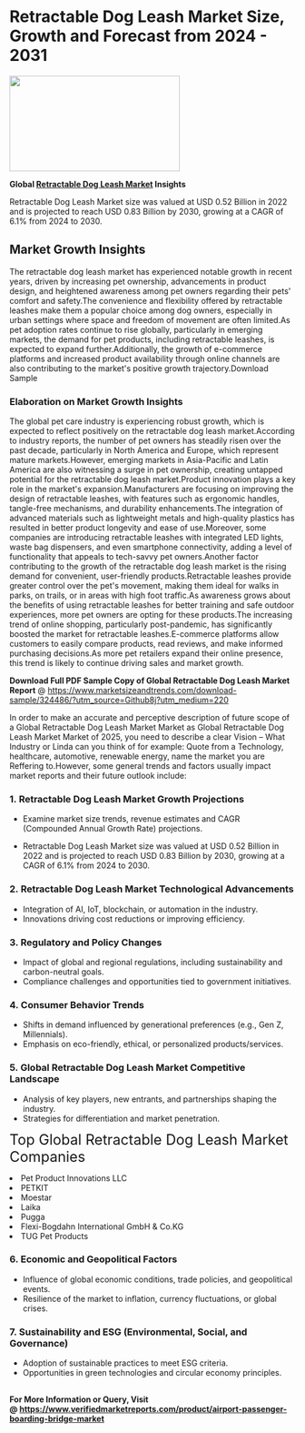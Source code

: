 <H1>Retractable Dog Leash Market Size, Growth and Forecast from 2024 - 2031</H1><img class="aligncenter size-medium wp-image-584254" src="https://thirdeyenews.in/wp-content/uploads/2024/09/Global-Market-Research-300x168.jpeg" alt="" width="300" height="168" /><p><strong>Global&nbsp;<a href="https://www.marketsizeandtrends.com/download-sample/324486/?utm_source=Github8j?utm_medium=220">Retractable Dog Leash Market</a> Insights</strong></p><p>Retractable Dog Leash Market size was valued at USD 0.52 Billion in 2022 and is projected to reach USD 0.83 Billion by 2030, growing at a CAGR of 6.1% from 2024 to 2030.</p><p><h2>Market Growth Insights</h2> The retractable dog leash market has experienced notable growth in recent years, driven by increasing pet ownership, advancements in product design, and heightened awareness among pet owners regarding their pets' comfort and safety.The convenience and flexibility offered by retractable leashes make them a popular choice among dog owners, especially in urban settings where space and freedom of movement are often limited.As pet adoption rates continue to rise globally, particularly in emerging markets, the demand for pet products, including retractable leashes, is expected to expand further.Additionally, the growth of e-commerce platforms and increased product availability through online channels are also contributing to the market's positive growth trajectory.Download Sample <h3>Elaboration on Market Growth Insights</h3> The global pet care industry is experiencing robust growth, which is expected to reflect positively on the retractable dog leash market.According to industry reports, the number of pet owners has steadily risen over the past decade, particularly in North America and Europe, which represent mature markets.However, emerging markets in Asia-Pacific and Latin America are also witnessing a surge in pet ownership, creating untapped potential for the retractable dog leash market.Product innovation plays a key role in the market's expansion.Manufacturers are focusing on improving the design of retractable leashes, with features such as ergonomic handles, tangle-free mechanisms, and durability enhancements.The integration of advanced materials such as lightweight metals and high-quality plastics has resulted in better product longevity and ease of use.Moreover, some companies are introducing retractable leashes with integrated LED lights, waste bag dispensers, and even smartphone connectivity, adding a level of functionality that appeals to tech-savvy pet owners.Another factor contributing to the growth of the retractable dog leash market is the rising demand for convenient, user-friendly products.Retractable leashes provide greater control over the pet's movement, making them ideal for walks in parks, on trails, or in areas with high foot traffic.As awareness grows about the benefits of using retractable leashes for better training and safe outdoor experiences, more pet owners are opting for these products.The increasing trend of online shopping, particularly post-pandemic, has significantly boosted the market for retractable leashes.E-commerce platforms allow customers to easily compare products, read reviews, and make informed purchasing decisions.As more pet retailers expand their online presence, this trend is likely to continue driving sales and market growth.</p><p><span class=""><strong>Download Full PDF Sample Copy of Global Retractable Dog Leash Market Report</strong> @ <a href="https://www.marketsizeandtrends.com/download-sample/324486/?utm_source=Github8j?utm_medium=220" target="_blank">https://www.marketsizeandtrends.com/download-sample/324486/?utm_source=Github8j?utm_medium=220</a></span></p><p>In order to make an accurate and perceptive description of future scope of a Global&nbsp;Retractable Dog Leash Market Market as Global&nbsp;Retractable Dog Leash Market Market of 2025, you need to describe a clear Vision &ndash; What Industry or Linda can you think of for example: Quote from a Technology, healthcare, automotive, renewable energy, name the market you are Reffering to.However, some general trends and factors usually impact market reports and their future outlook include:</p><h3>1.&nbsp;<strong>Retractable Dog Leash Market Growth Projections</strong></h3><ul><li>Examine market size trends, revenue estimates and CAGR (Compounded Annual Growth Rate) projections.</li><li><p>Retractable Dog Leash Market size was valued at USD 0.52 Billion in 2022 and is projected to reach USD 0.83 Billion by 2030, growing at a CAGR of 6.1% from 2024 to 2030.</p></li></ul><h3>2.&nbsp;<strong>Retractable Dog Leash Market Technological Advancements</strong></h3><ul><li>Integration of AI, IoT, blockchain, or automation in the industry.</li><li>Innovations driving cost reductions or improving efficiency.</li></ul><h3>3.&nbsp;<strong>Regulatory and Policy Changes</strong></h3><ul><li>Impact of global and regional regulations, including sustainability and carbon-neutral goals.</li><li>Compliance challenges and opportunities tied to government initiatives.</li></ul><h3>4.&nbsp;<strong>Consumer Behavior Trends</strong></h3><ul><li>Shifts in demand influenced by generational preferences (e.g., Gen Z, Millennials).</li><li>Emphasis on eco-friendly, ethical, or personalized products/services.</li></ul><h3>5.&nbsp;<strong>Global Retractable Dog Leash Market Competitive Landscape</strong></h3><ul><li>Analysis of key players, new entrants, and partnerships shaping the industry.</li><li>Strategies for differentiation and market penetration.</li></ul><p data-pm-slice="1 1 []"><span style="color: inherit; font-family: inherit; font-size: 25px;">Top Global Retractable Dog Leash Market Companies</span></p><div class="" data-test-id=""><p><li>Pet Product Innovations LLC</li><li> PETKIT</li><li> Moestar</li><li> Laika</li><li> Pugga</li><li> Flexi-Bogdahn International GmbH & Co.KG</li><li> TUG Pet Products</li></p></div><h3>6.&nbsp;<strong>Economic and Geopolitical Factors</strong></h3><ul><li>Influence of global economic conditions, trade policies, and geopolitical events.</li><li>Resilience of the market to inflation, currency fluctuations, or global crises.</li></ul><h3>7.&nbsp;<strong>Sustainability and ESG (Environmental, Social, and Governance)</strong></h3><ul><li>Adoption of sustainable practices to meet ESG criteria.</li><li>Opportunities in green technologies and circular economy principles.</li></ul><h2><strong style="font-size: 14px;">For More Information or Query, Visit @&nbsp;</strong><a style="background-color: #ffffff; font-size: 14px;" href="https://www.marketsizeandtrends.com/report/retractable-dog-leash-market/" target="_blank">https://www.verifiedmarketreports.com/product/airport-passenger-boarding-bridge-market</a></h2>